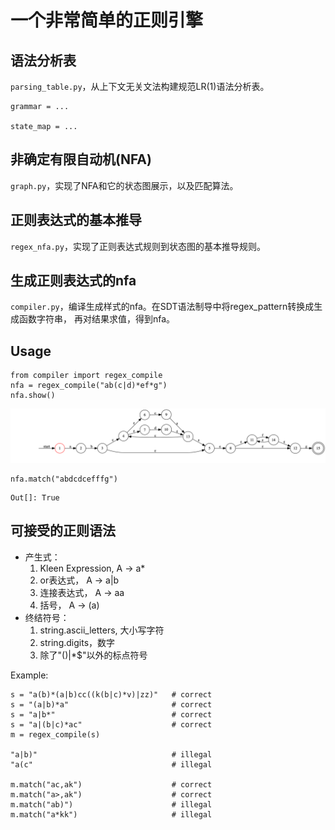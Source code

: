 一个非常简单的正则引擎
====================

语法分析表
----------


 ``parsing_table.py``，从上下文无关文法构建规范LR(1)语法分析表。

    grammar = ...
    
    state_map = ...
    
    
非确定有限自动机(NFA)
-------------------

``graph.py``，实现了NFA和它的状态图展示，以及匹配算法。


正则表达式的基本推导
------------------

``regex_nfa.py``，实现了正则表达式规则到状态图的基本推导规则。


生成正则表达式的nfa
-------------------

``compiler.py``，编译生成样式的nfa。在SDT语法制导中将regex_pattern转换成生成函数字符串，
再对结果求值，得到nfa。

Usage
------


    from compiler import regex_compile
    nfa = regex_compile("ab(c|d)*ef*g")
    nfa.show()
    
![img](./img/sample.png)

    nfa.match("abdcdcefffg")
   
```   
Out[]: True
```

可接受的正则语法
---------------
- 产生式：
    1. Kleen Expression,  A -> a*
    2. or表达式，          A -> a|b
    3. 连接表达式，        A -> aa
    4. 括号，             A -> (a)
- 终结符号：
    1. string.ascii_letters, 大小写字符
    2. string.digits，数字
    3. 除了"()|*$"以外的标点符号
    
Example:

    s = "a(b)*(a|b)cc((k(b|c)*v)|zz)"   # correct
    s = "(a|b)*a"                       # correct
    s = "a|b*"                          # correct
    s = "a|(b|c)*ac"                    # correct
    m = regex_compile(s)
    
    "a|b)"                              # illegal
    "a(c"                               # illegal
    
    m.match("ac,ak")                    # correct
    m.match("a>,ak")                    # correct
    m.match("ab)")                      # illegal
    m.match("a*kk")                     # illegal
    

